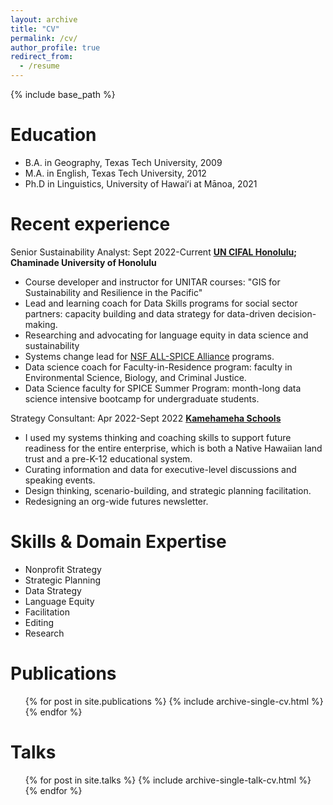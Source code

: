 ```yaml
---
layout: archive
title: "CV"
permalink: /cv/
author_profile: true
redirect_from:
  - /resume
---
```


{% include base_path %}

Education
======
* B.A. in Geography, Texas Tech University, 2009
* M.A. in English, Texas Tech University, 2012
* Ph.D in Linguistics, University of Hawaiʻi at Mānoa, 2021

Recent experience
======
Senior Sustainability Analyst: Sept 2022-Current
**[UN CIFAL Honolulu](https://chaminade.edu/cifal-honolulu/); Chaminade University of Honolulu**
  * Course developer and instructor for UNITAR courses: "GIS for Sustainability and Resilience in the Pacific"
  * Lead and learning coach for Data Skills programs for social sector partners: capacity building and data strategy for data-driven decision-making.
  * Researching and advocating for language equity in data science and sustainability
  * Systems change lead for [NSF ALL-SPICE Alliance](https://www.nsfspicealliance.org/) programs. 
  * Data science coach for Faculty-in-Residence program: faculty in Environmental Science, Biology, and Criminal Justice.
  * Data Science faculty for SPICE Summer Program: month-long data science intensive bootcamp for undergraduate students.

Strategy Consultant: Apr 2022-Sept 2022
**[Kamehameha Schools](https://www.ksbe.edu/)**
  * I used my systems thinking and coaching skills to support future readiness for the entire enterprise, which is both a Native Hawaiian land trust and a pre-K-12 educational system.
  * Curating information and data for executive-level discussions and speaking events. 
  * Design thinking, scenario-building, and strategic planning facilitation.
  * Redesigning an org-wide futures newsletter.
  
Skills & Domain Expertise
======
* Nonprofit Strategy
* Strategic Planning
* Data Strategy
* Language Equity
* Facilitation
* Editing
* Research

Publications
======
  <ul>{% for post in site.publications %}
    {% include archive-single-cv.html %}
  {% endfor %}</ul>
  
Talks
======
  <ul>{% for post in site.talks %}
    {% include archive-single-talk-cv.html %}
  {% endfor %}</ul>
  
